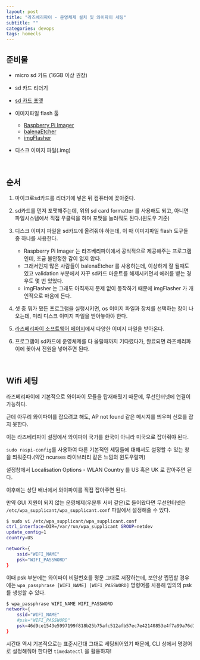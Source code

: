 ```yaml
---
layout: post
title: "라즈베리파이 - 운영체제 설치 및 와이파이 세팅"
subtitle: ""
categories: devops
tags: homecls
---
```


## 준비물

- micro sd 카드 (16GB 이상 권장)

- sd 카드 리더기

- [sd 카드 포맷](https://www.sdcard.org/downloads/formatter/sd-memory-card-formatter-for-windows-download/)

- 이미지파일 flash 툴
    - [Raspberry Pi Imager](https://www.raspberrypi.com/software/)
    - [balenaEtcher](https://www.balena.io/etcher/)
    - [imgFlasher](https://www.upswift.io/imgflasher)

- 디스크 이미지 파일(.img)

<br>

## 순서

1. 마이크로sd카드를 리더기에 넣은 뒤 컴퓨터에 꽂아준다.

2. sd카드를 먼저 포맷해주는데, 위의 sd card formatter 를 사용해도 되고, 아니면 파일시스템에서 직접 우클릭을 하며 포맷을 눌러줘도 된다.(윈도우 기준)

3. 디스크 이미지 파일을 sd카드에 올려줘야 하는데, 이 때 이미지파일 flash 도구들 중 하나를 사용한다.
    - Raspberry Pi Imager 는 라즈베리파이에서 공식적으로 제공해주는 프로그램인데, 조금 불안정한 감이 없지 않다.
    - 그래서인지 많은 사람들이 balenaEtcher 를 사용하는데, 이상하게 잘 될때도 있고 validation 부분에서 자꾸 sd카드 마운트를 해제시키면서 에러를 뱉는 경우도 몇 번 있었다.
    - imgFlasher 는 그래도 아직까지 문제 없이 동작하기 때문에 imgFlasher 가 개인적으로 마음에 든다.

4. 셋 중 뭐가 됐든 프로그램을 실행시키면, os 이미지 파일과 장치를 선택하는 창이 나오는데, 미리 디스크 이미지 파일을 받아놓아야 한다.

5. [라즈베리파이 소프트웨어 페이지](https://www.raspberrypi.com/software/operating-systems/)에서 다양한 이미지 파일을 받아온다.

6. 프로그램이 sd카드에 운영체제를 다 올릴때까지 기다렸다가, 완료되면 라즈베리파이에 꽂아서 전원을 넣어주면 된다.

<br>

## Wifi 세팅

라즈베리파이에 기본적으로 와이파이 모듈을 탑재해줬기 때문에, 무선인터넷에 연결이 가능하다.

근데 아무리 와이파이를 잡으려고 해도, AP not found 같은 메시지를 띄우며 신호를 잡지 못한다.

이는 라즈베리파이 설정에서 와이파이 국가를 한국이 아니라 미국으로 잡아줘야 된다.

```sudo raspi-config```를 사용하여 다른 기본적인 세팅들에 대해서도 설정할 수 있는 창을 띄워준다.(약간 ncurses 라이브러리 같은 느낌의 윈도우랄까)

설정창에서 Localisation Options - WLAN Country 를 US 혹은 UK 로 잡아주면 된다.

이후에는 상단 배너에서 와이파이를 직접 잡아주면 된다.

만약 GUI 지원이 되지 않는 운영체제(우분투 서버 같은)로 들어왔다면 무선인터넷은 ```/etc/wpa_supplicant/wpa_supplicant.conf``` 파일에서 설정해줄 수 있다.

```bash
$ sudo vi /etc/wpa_supplicant/wpa_supplicant.conf
ctrl_interface=DIR=/var/run/wpa_supplicant GROUP=netdev
update_config=1
country=US

network={
    ssid="WIFI_NAME"
    psk="WIFI_PASSWORD"
}
```

이때 psk 부분에는 와이파이 비밀번호를 평문 그대로 저장하는데, 보안상 찝찝할 경우에는 ```wpa_passphrase [WIFI_NAME] [WIFI_PASSWORD]``` 명령어를 사용해 임의의 psk 를 생성할 수 있다.

```bash
$ wpa_passphrase WIFI_NAME WIFI_PASSWORD
network={
	ssid="WIFI_NAME"
	#psk="WIFI_PASSWORD"
	psk=46d9ce1543e5997199f818b25b75afc512afb57ec7e42140853e4f7a99a76d19
}
```

시간대 역시 기본적으로는 표준시간대 그대로 세팅되어있기 때문에, CLI 상에서 명령어로 설정해줘야 한다면 ```timedatectl``` 을 활용하자!